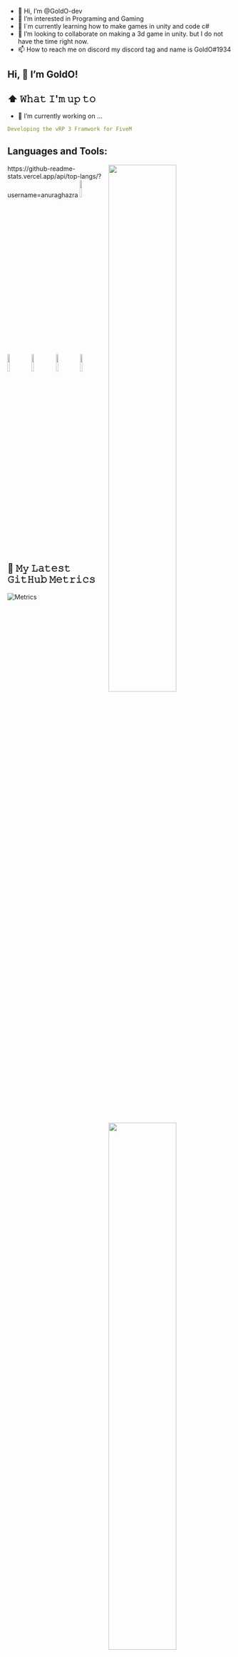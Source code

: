 - 👋 Hi, I’m @GoldO-dev
- 👀 I’m interested in Programing and Gaming
- 🌱 I´m currently learning how to make games in unity and code c#
- 💞️ I’m looking to collaborate on making a 3d game in unity. but I do not have the time right now.
- 📫 How to reach me on discord my discord tag and name is GoldO#1934

<!---
GoldO-dev/GoldO-Dev is a ✨ special ✨ repository because its `README.md` (this file) appears on your GitHub profile.
You can click the Preview link to take a look at your changes.
--->


## Hi, 👋 I’m GoldO! 

## ⬆ 𝚆𝚑𝚊𝚝 𝙸'𝚖 𝚞𝚙 𝚝𝚘
- 🔭 I’m currently working on ...
```yaml
Developing the vRP 3 Framwork for FiveM
```
  
## Languages and Tools:

<!-- Your github readme stats
You can use this api: https://github.com/anuraghazra/github-readme-stats
-->
<p>
 <!--
  <a href="https://github.com/onimur/handle-path-oz">
    <img width="55%" align="right" src="https://github-readme-stats.vercel.app/api/top-langs/?username=GoldO-dev&layout=compact&title_color=ffffff&text_color=c9cacc&icon_color=2bbc8a&bg_color=1d1f21&langs_count=4" />
  </a>
  -->
    <a href="https://github.com/onimur/handle-path-oz">
    <img width="55%" align="right" src="https://github-readme-stats.vercel.app/api/top-langs/?username=GoldO-dev&layout=compact&title_color=ffffff&text_color=c9cacc&icon_color=2bbc8a&bg_color=1d1f21&langs_count=4" />
  </a>
  https://github-readme-stats.vercel.app/api/top-langs/?username=anuraghazra
  <a href="https://github.com/onimur/handle-path-oz">
   <img width="55%" align="right" src="https://github-readme-stats.vercel.app/api/top-langs/?username=GoldO-dev&layout=compact&title_color=ffffff&text_color=c9cacc&icon_color=2bbc8a&bg_color=1d1f21&langs_count=4" />
  </a>

  <!-- Your languages and tools. Be careful with the alignment. 
  You can use this sites to get logos: https://www.vectorlogo.zone or https://simpleicons.org/
  -->
  <img width="10%" src="https://cdn.jsdelivr.net/gh/devicons/devicon/icons/html5/html5-original.svg">
  <img width="10%" src="https://cdn.jsdelivr.net/gh/devicons/devicon/icons/css3/css3-original.svg">
  <img width="10%" src="https://cdn.jsdelivr.net/gh/devicons/devicon/icons/javascript/javascript-original.svg">
  <img width="10%" src="https://cdn.jsdelivr.net/gh/devicons/devicon/icons/lua/lua-original-wordmark.svg">
  <img width="10%" src="https://www.vectorlogo.zone/logos/python/python-icon.svg">
 <!--  <br>
  <br>
  <img width="10%" src="https://cdn.jsdelivr.net/gh/devicons/devicon/icons/lua/lua-original-wordmark.svg">
  <img width="10%" src="https://cdn.jsdelivr.net/gh/devicons/devicon/icons/react/react-original-wordmark.svg">
  <img width="10%" src="https://cdn.jsdelivr.net/gh/devicons/devicon/icons/typescript/typescript-original.svg">-->
</p>
<br>
<br>

## 🔔 𝙼𝚢 𝙻𝚊𝚝𝚎𝚜𝚝 𝙶𝚒𝚝𝙷𝚞𝚋 𝙼𝚎𝚝𝚛𝚒𝚌𝚜

![Metrics](https://metrics.lecoq.io/GoldO-dev?template=classic&base.header=0&gists=1&lines=1&config.timezone=America%2FToronto)
